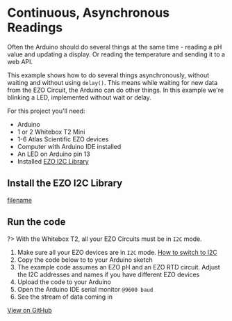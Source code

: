 # <i class="fas fa-code"></i> Continuous, Asynchronous Readings

Often the Arduino should do several things at the same time - reading a pH value and updating a display. Or reading the temperature and sending it to a web API.

This example shows how to do several things asynchronously, without waiting and without using `delay()`. This means while waiting for new data from the EZO Circuit, the Arduino can do other things. In this example we're blinking a LED, implemented without wait or delay.

For this project you'll need:
* Arduino
* 1 or 2 Whitebox T2 Mini
* 1-6 Atlas Scientific EZO devices
* Computer with Arduino IDE installed
* An LED on Arduino pin 13
* Installed [<i class="fas fa-file-download"></i> EZO I2C Library](https://github.com/Atlas-Scientific/Ezo_I2c_lib/archive/master.zip)


## Install the EZO I2C Library
[filename](../common/install-ezo-i2c-lib.md ':include')

## Run the code
?> With the Whitebox T2, all your EZO Circuits must be in `I2C` mode.

1. Make sure all your EZO devices are in `I2C` mode. [How to switch to I2C](protocols.md)
1. Copy the code below to to your Arduino sketch
1. The example code assumes an EZO pH and an EZO RTD circuit. Adjust the I2C addresses and names if you have different EZO devices
1. Upload the code to your Arduino
1. Open the Arduino IDE serial monitor `@9600 baud`
1. See the stream of data coming in

[](https://raw.githubusercontent.com/whitebox-labs/whitebox-arduino-example-code/main/asynchronous/asynchronous.ino ':include :type=code arduino')

[<i class="fab fa-github"></i> View on GitHub](https://github.com/whitebox-labs/whitebox-arduino-example-code/blob/main/asynchronous/asynchronous.ino)
